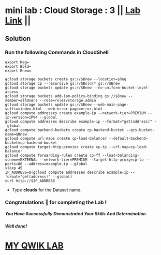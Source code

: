 # mini lab : Cloud Storage : 3 || [Lab Link](https://www.cloudskillsboost.google/games/5702/labs/36442) ||

## Solution

### Run the following Commands in CloudShell

```
export Reg=
export Bold=
export Bnew=

gcloud storage buckets create gs://$Bnew --location=$Reg
gcloud storage cp --recursive gs://$Bold/* gs://$Bnew
gcloud storage buckets update gs://$Bnew --no-uniform-bucket-level-access
gcloud storage buckets add-iam-policy-binding gs://$Bnew --member=allUsers --role=roles/storage.admin
gcloud storage buckets update gs://$Bnew --web-main-page-suffix=index.html --web-error-page=error.html
gcloud compute addresses create example-ip --network-tier=PREMIUM --ip-version=IPV4 --global
gcloud compute addresses describe example-ip --format="get(address)" --global
gcloud compute backend-buckets create cp-backend-bucket --gcs-bucket-name=$Bnew
gcloud compute url-maps create cp-load-balancer --default-backend-bucket=cp-backend-bucket
gcloud compute target-http-proxies create cp-tp --url-map=cp-load-balancer
gcloud compute forwarding-rules create cp-ff --load-balancing-scheme=EXTERNAL --network-tier=PREMIUM --target-http-proxy=cp-tp --ports=80 --address=example-ip --global
sleep 45
IP_ADDRESS=$(gcloud compute addresses describe example-ip --format="get(address)" --global)
curl http://$IP_ADDRESS
```

* Type **clouds** for the Dataset name.

### Congratulations 🎉 for completing the Lab !

##### *You Have Successfully Demonstrated Your Skills And Determination.*

#### *Well done!*

# [MY QWIK LAB](https://www.youtube.com/@MyQwiklab)
